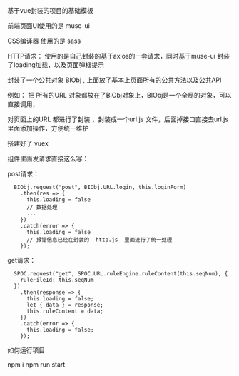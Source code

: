 基于vue封装的项目的基础模板

前端页面UI使用的是 muse-ui

CSS编译器 使用的是 sass 

HTTP请求： 使用的是自己封装的基于axios的一套请求，同时基于muse-ui 封装了loading加载，以及页面弹框提示

封装了一个公共对象 BIObj , 上面放了基本上页面所有的公共方法以及公共API

例如：
把 所有的URL 对象都放在了BIObj对象上，BIObj是一个全局的对象，可以直接调用，

对页面上的URL  都进行了封装 ，封装成一个url.js 文件，后面掉接口直接去url.js里面添加操作，方便统一维护

搭建好了 vuex 

组件里面发请求直接这么写：

post请求：

      BIObj.request("post", BIObj.URL.login, this.loginForm)
        .then(res => {
          this.loading = false
          // 数据处理
          ...
        })
        .catch(error => {
          this.loading = false
          // 报错信息已经在封装的  http.js  里面进行了统一处理
        });


get请求：

      SPOC.request("get", SPOC.URL.ruleEngine.ruleContent(this.seqNum), {
        ruleFileId: this.seqNum
      })
        .then(response => {
          this.loading = false;
          let { data } = response;
          this.ruleContent = data;
        })
        .catch(error => {
          this.loading = false;
        });


如何运行项目

npm i 
npm  run start  


